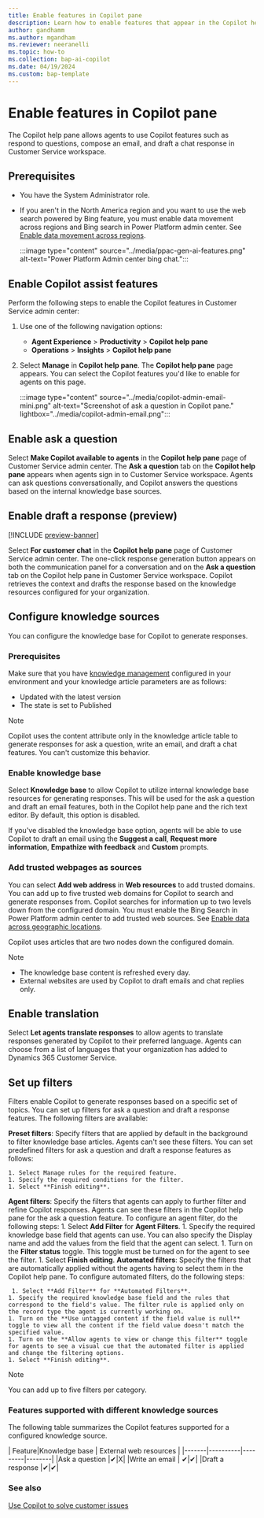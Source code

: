 ```yaml
---
title: Enable features in Copilot pane
description: Learn how to enable features that appear in the Copilot help pane to increase agent productivity in Customer Service workspace.
author: gandhamm
ms.author: mgandham
ms.reviewer: neeranelli
ms.topic: how-to 
ms.collection: bap-ai-copilot
ms.date: 04/19/2024
ms.custom: bap-template 
---
```


# Enable features in Copilot pane

The Copilot help pane allows agents to use Copilot features such as respond to questions, compose an email, and draft a chat response in Customer Service workspace.

## Prerequisites

- You have the System Administrator role.
- If you aren't in the North America region and you want to use the web search powered by Bing feature, you must enable data movement across regions and Bing search in Power Platform admin center. See [Enable data movement across regions](/power-platform/admin/geographical-availability-copilot).

   :::image type="content" source="../media/ppac-gen-ai-features.png" alt-text="Power Platform Admin center bing chat.":::

## Enable Copilot assist features

Perform the following steps to enable the Copilot features in Customer Service admin center:

1. Use one of the following navigation options:
      - **Agent Experience** > **Productivity** > **Copilot help pane**
      - **Operations** > **Insights** > **Copilot help pane**
1. Select **Manage** in **Copilot help pane**. The **Copilot help pane** page appears. You can select the Copilot features you'd like to enable for agents on this page.

     :::image type="content" source="../media/copilot-admin-email-mini.png" alt-text="Screenshot of ask a question in Copilot pane." lightbox="../media/copilot-admin-email.png":::


## Enable ask a question

Select **Make Copilot available to agents** in the **Copilot help pane** page of Customer Service admin center. The **Ask a question** tab on the **Copilot help pane** appears when agents sign in to Customer Service workspace. Agents can ask questions conversationally, and Copilot answers the questions based on the internal knowledge base sources.

## Enable draft a response (preview)

[!INCLUDE [preview-banner](../../../shared-content/shared/preview-includes/preview-note.md)]

Select **For customer chat** in the **Copilot help pane** page of Customer Service admin center. The one-click response generation button appears on both the communication panel for a conversation and on the **Ask a question** tab on the Copilot help pane in Customer Service workspace. Copilot retrieves the context and drafts the response based on the knowledge resources configured for your organization.

## Configure knowledge sources

You can configure the knowledge base for Copilot to generate responses.

### Prerequisites

Make sure that you have [knowledge management](set-up-knowledge-management-embedded-knowledge-search.md#setup-overview) configured in your environment and your knowledge article parameters are as follows:
   - Updated with the latest version
   - The state is set to Published

> [!NOTE]
 > Copilot uses the content attribute only in the knowledge article table to generate responses for ask a question, write an email, and draft a chat features. You can't customize this behavior.

### Enable knowledge base

Select **Knowledge base** to allow Copilot to utilize internal knowledge base resources for generating responses. This will be used for the ask a question and draft an email features, both in the Copilot help pane and the rich text editor. By default, this option is disabled.

If you've disabled the knowledge base option, agents will be able to use Copilot to draft an email using the **Suggest a call**, **Request more information**, **Empathize with feedback** and **Custom** prompts.

### Add trusted webpages as sources

You can select **Add web address** in **Web resources** to add trusted domains. You can add up to five trusted web domains for Copilot to search and generate responses from. Copilot searches for information up to two levels down from the configured domain. You must enable the Bing Search in Power Platform admin center to add trusted web sources. See [Enable data across geographic locations](/microsoft-copilot-studio/manage-data-movement-outside-us#enable-data-across-geographic-locations).

Copilot uses articles that are two nodes down the configured domain.

> [!NOTE]
> - The knowledge base content is refreshed every day.
> - External websites are used by Copilot to draft emails and chat replies only.

## Enable translation

Select **Let agents translate responses** to allow agents to translate responses generated by Copilot to their preferred language. Agents can choose from a list of languages that your organization has added to Dynamics 365 Customer Service.

## Set up filters

Filters enable Copilot to generate responses based on a specific set of topics. You can set up filters for ask a question and draft a response features. The following filters are available:

**Preset filters**: Specify filters that are applied by default in the background to filter knowledge base articles. Agents can't see these filters. You can set predefined filters for ask a question and draft a response features as follows:

    1. Select Manage rules for the required feature.
    1. Specify the required conditions for the filter.
    1. Select **Finish editing**.
**Agent filters**: Specify the filters that agents can apply to further filter and refine Copilot responses. Agents can see these filters in the Copilot help pane for the ask a question feature. To configure an agent filter, do the following steps:
    1. Select **Add Filter** for **Agent Filters**.
    1. Specify the required knowledge base field that agents can use. You can also specify the Display name and add the values from the field that the agent can select.
    1. Turn on the **Filter status** toggle. This toggle must be turned on for the agent to see the filter.
    1. Select **Finish editing**. 
**Automated filters**: Specify the filters that are automatically applied without the agents having to select them in the Copilot help pane.  To configure automated filters, do the following steps:

     1. Select **Add Filter** for **Automated Filters**.
    1. Specify the required knowledge base field and the rules that correspond to the field's value. The filter rule is applied only on the record type the agent is currently working on.
    1. Turn on the **Use untagged content if the field value is null** toggle to view all the content if the field value doesn't match the specified value.
    1. Turn on the **Allow agents to view or change this filter** toggle for agents to see a visual cue that the automated filter is applied and change the filtering options.
    1. Select **Finish editing**.

> [!NOTE]
> You can add up to five filters per category.

### Features supported with different knowledge sources

The following table summarizes the Copilot features supported for a configured knowledge source.

| Feature|Knowledge base | External web resources |
|-------|----------|---------|--------|
|Ask a question |✔|X|
|Write an email | ✔|✔|
|Draft a response |✔|✔|

### See also

[Use Copilot to solve customer issues](../use/use-copilot-features.md)
